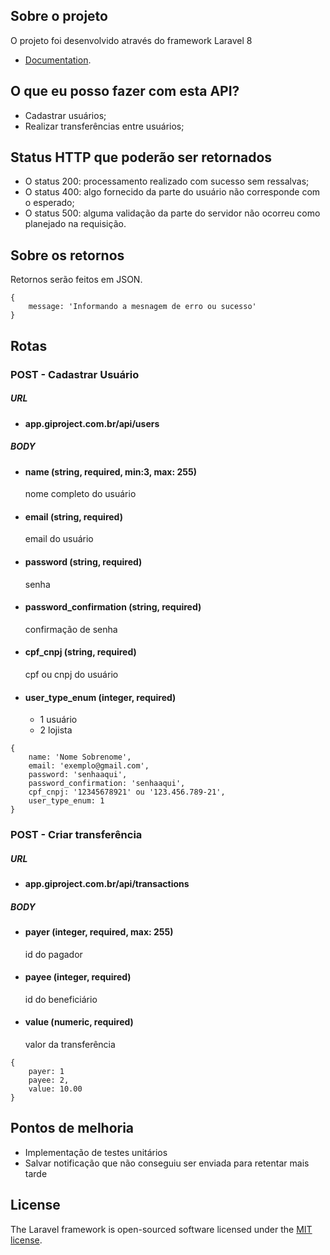 ## Sobre o projeto

O projeto foi desenvolvido através do framework Laravel 8
- [Documentation](https://laravel.com/docs/8.x).


## O que eu posso fazer com esta API?
- Cadastrar usuários;
- Realizar transferências entre usuários;

## Status HTTP que poderão ser retornados
- O status 200: processamento realizado com sucesso sem ressalvas;
- O status 400: algo fornecido da parte do usuário não corresponde com o esperado;
- O status 500: alguma validação da parte do servidor não ocorreu como planejado na requisição.

## Sobre os retornos
Retornos serão feitos em JSON. 
```
{
    message: 'Informando a mesnagem de erro ou sucesso'
}
```


## Rotas
### POST - Cadastrar Usuário
##### URL
- #### app.giproject.com.br/api/users
##### BODY
- #### name (string, required, min:3, max: 255)
  nome completo do usuário
- #### email (string, required)
  email do usuário
- #### password (string, required)
  senha
- #### password_confirmation (string, required)
  confirmação de senha
- #### cpf_cnpj (string, required)
  cpf ou cnpj do usuário
- #### user_type_enum (integer, required)
  - 1 usuário
  - 2 lojista

```
{
    name: 'Nome Sobrenome',
    email: 'exemplo@gmail.com',
    password: 'senhaaqui',
    password_confirmation: 'senhaaqui',
    cpf_cnpj: '12345678921' ou '123.456.789-21',
    user_type_enum: 1
}
```

### POST - Criar transferência
##### URL
- #### app.giproject.com.br/api/transactions
##### BODY
- #### payer (integer, required, max: 255)
  id do pagador
- #### payee (integer, required)
  id do beneficiário
- #### value (numeric, required)
  valor da transferência

```
{
    payer: 1
    payee: 2,
    value: 10.00
}
```

## Pontos de melhoria
- Implementação de testes unitários
- Salvar notificação que não conseguiu ser enviada para retentar mais tarde

## License

The Laravel framework is open-sourced software licensed under the [MIT license](https://opensource.org/licenses/MIT).
